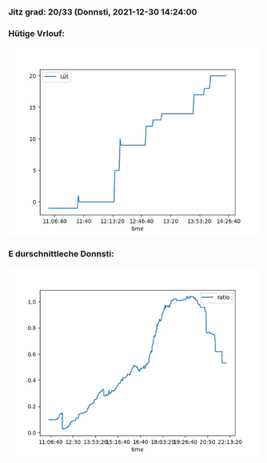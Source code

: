 ### Jitz grad: 20/33 (Donnsti, 2021-12-30 14:24:00

### Hütige Vrlouf:
![Graph](Today.png)

### E durschnittleche Donnsti:
![Graph](Donnsti.png)